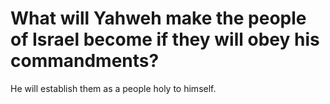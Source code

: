 # What will Yahweh make the people of Israel become if they will obey his commandments?

He will establish them as a people holy to himself.
